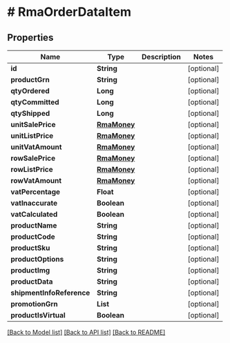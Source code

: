 # # RmaOrderDataItem


## Properties 


Name | Type | Description | Notes
------------ | ------------- | ------------- | -------------
**id**| **String** |   | [optional]
**productGrn**| **String** |   | [optional]
**qtyOrdered**| **Long** |   | [optional]
**qtyCommitted**| **Long** |   | [optional]
**qtyShipped**| **Long** |   | [optional]
**unitSalePrice**| [**RmaMoney**](RmaMoney.md) |   | [optional]
**unitListPrice**| [**RmaMoney**](RmaMoney.md) |   | [optional]
**unitVatAmount**| [**RmaMoney**](RmaMoney.md) |   | [optional]
**rowSalePrice**| [**RmaMoney**](RmaMoney.md) |   | [optional]
**rowListPrice**| [**RmaMoney**](RmaMoney.md) |   | [optional]
**rowVatAmount**| [**RmaMoney**](RmaMoney.md) |   | [optional]
**vatPercentage**| **Float** |   | [optional]
**vatInaccurate**| **Boolean** |   | [optional]
**vatCalculated**| **Boolean** |   | [optional]
**productName**| **String** |   | [optional]
**productCode**| **String** |   | [optional]
**productSku**| **String** |   | [optional]
**productOptions**| **String** |   | [optional]
**productImg**| **String** |   | [optional]
**productData**| **String** |   | [optional]
**shipmentInfoReference**| **String** |   | [optional]
**promotionGrn**| **List<String>** |   | [optional]
**productIsVirtual**| **Boolean** |   | [optional]


[[Back to Model list]](../../README.md#models) [[Back to API list]](../../README.md#endpoints) [[Back to README]](../../README.md)

